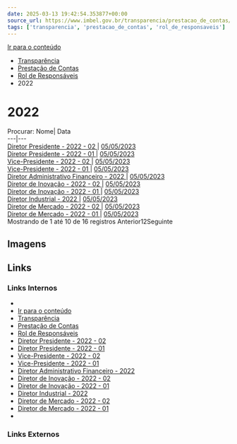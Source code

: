 ```yaml
---
date: 2025-03-13 19:42:54.353877+00:00
source_url: https://www.imbel.gov.br/transparencia/prestacao_de_contas/rol_de_responsaveis/2022
tags: ['transparencia', 'prestacao_de_contas', 'rol_de_responsaveis']
---
```


[](https://www.imbel.gov.br/transparencia/prestacao_de_contas/rol_de_responsaveis/2022)
[Ir para o conteúdo](https://www.imbel.gov.br/transparencia/prestacao_de_contas/rol_de_responsaveis/2022#conteudo)
  * [ Transparência](https://www.imbel.gov.br/transparencia)
  * [ Prestação de Contas](https://www.imbel.gov.br/transparencia/prestacao_de_contas)
  * [ Rol de Responsáveis](https://www.imbel.gov.br/transparencia/prestacao_de_contas/rol_de_responsaveis)
  * 2022


# 2022
Procurar:
Nome| Data  
---|---  
[ Diretor Presidente - 2022 - 02 ](https://www.imbel.gov.br/storage/transparencia/1686749612.pdf) | [05/05/2023](https://www.imbel.gov.br/storage/transparencia/1686749612.pdf)  
[ Diretor Presidente - 2022 - 01 ](https://www.imbel.gov.br/storage/transparencia/1686749639.pdf) | [05/05/2023](https://www.imbel.gov.br/storage/transparencia/1686749639.pdf)  
[ Vice-Presidente - 2022 - 02 ](https://www.imbel.gov.br/storage/transparencia/1686749668.pdf) | [05/05/2023](https://www.imbel.gov.br/storage/transparencia/1686749668.pdf)  
[ Vice-Presidente - 2022 - 01 ](https://www.imbel.gov.br/storage/transparencia/1686749698.pdf) | [05/05/2023](https://www.imbel.gov.br/storage/transparencia/1686749698.pdf)  
[ Diretor Administrativo Financeiro - 2022 ](https://www.imbel.gov.br/storage/transparencia/1686749723.pdf) | [05/05/2023](https://www.imbel.gov.br/storage/transparencia/1686749723.pdf)  
[ Diretor de Inovação - 2022 - 02 ](https://www.imbel.gov.br/storage/transparencia/1686749755.pdf) | [05/05/2023](https://www.imbel.gov.br/storage/transparencia/1686749755.pdf)  
[ Diretor de Inovação - 2022 - 01 ](https://www.imbel.gov.br/storage/transparencia/1686749883.pdf) | [05/05/2023](https://www.imbel.gov.br/storage/transparencia/1686749883.pdf)  
[ Diretor Industrial - 2022 ](https://www.imbel.gov.br/storage/transparencia/1686749914.pdf) | [05/05/2023](https://www.imbel.gov.br/storage/transparencia/1686749914.pdf)  
[ Diretor de Mercado - 2022 - 02 ](https://www.imbel.gov.br/storage/transparencia/1686749939.pdf) | [05/05/2023](https://www.imbel.gov.br/storage/transparencia/1686749939.pdf)  
[ Diretor de Mercado - 2022 - 01 ](https://www.imbel.gov.br/storage/transparencia/1686749964.pdf) | [05/05/2023](https://www.imbel.gov.br/storage/transparencia/1686749964.pdf)  
Mostrando de 1 até 10 de 16 registros
Anterior12Seguinte
[ ](https://www.imbel.gov.br/transparencia/prestacao_de_contas/rol_de_responsaveis/2022#home)


## Imagens



## Links

### Links Internos

- [](https://www.imbel.gov.br/transparencia/prestacao_de_contas/rol_de_responsaveis/2022)
- [Ir para o conteúdo](https://www.imbel.gov.br/transparencia/prestacao_de_contas/rol_de_responsaveis/2022#conteudo)
- [Transparência](https://www.imbel.gov.br/transparencia)
- [Prestação de Contas](https://www.imbel.gov.br/transparencia/prestacao_de_contas)
- [Rol de Responsáveis](https://www.imbel.gov.br/transparencia/prestacao_de_contas/rol_de_responsaveis)
- [Diretor Presidente - 2022 - 02](https://www.imbel.gov.br/storage/transparencia/1686749612.pdf)
- [Diretor Presidente - 2022 - 01](https://www.imbel.gov.br/storage/transparencia/1686749639.pdf)
- [Vice-Presidente - 2022 - 02](https://www.imbel.gov.br/storage/transparencia/1686749668.pdf)
- [Vice-Presidente - 2022 - 01](https://www.imbel.gov.br/storage/transparencia/1686749698.pdf)
- [Diretor Administrativo Financeiro - 2022](https://www.imbel.gov.br/storage/transparencia/1686749723.pdf)
- [Diretor de Inovação - 2022 - 02](https://www.imbel.gov.br/storage/transparencia/1686749755.pdf)
- [Diretor de Inovação - 2022 - 01](https://www.imbel.gov.br/storage/transparencia/1686749883.pdf)
- [Diretor Industrial - 2022](https://www.imbel.gov.br/storage/transparencia/1686749914.pdf)
- [Diretor de Mercado - 2022 - 02](https://www.imbel.gov.br/storage/transparencia/1686749939.pdf)
- [Diretor de Mercado - 2022 - 01](https://www.imbel.gov.br/storage/transparencia/1686749964.pdf)
- [](https://www.imbel.gov.br/transparencia/prestacao_de_contas/rol_de_responsaveis/2022#home)

### Links Externos


